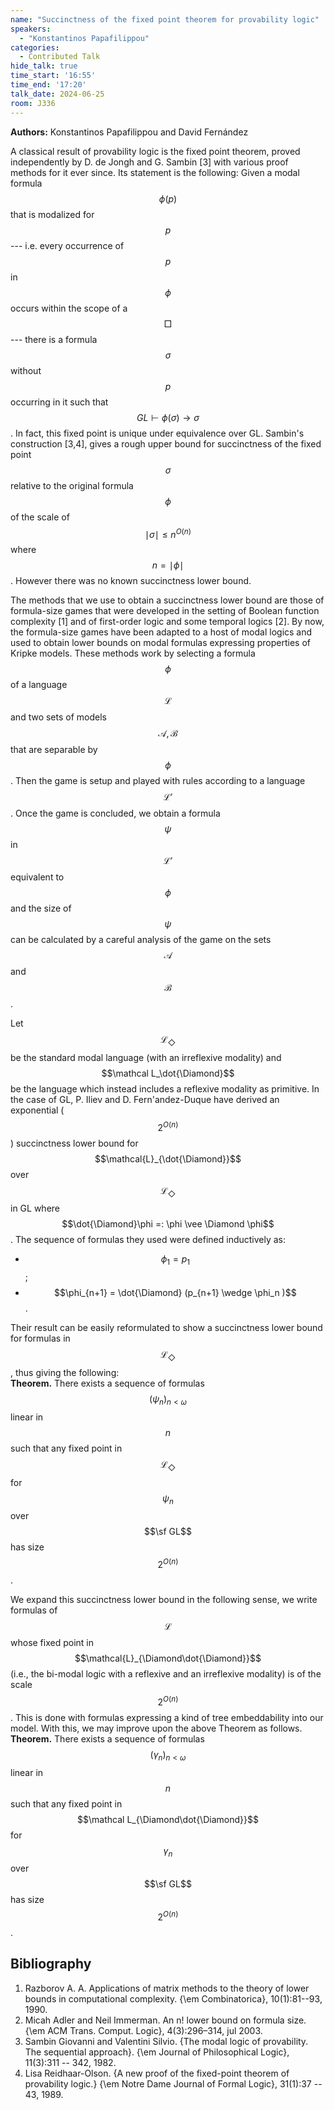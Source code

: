 ```yaml
---
name: "Succinctness of the fixed point theorem for provability logic"
speakers:
  - "Konstantinos Papafilippou"
categories:
  - Contributed Talk
hide_talk: true
time_start: '16:55'
time_end: '17:20'
talk_date: 2024-06-25
room: J336
---
```


**Authors:** Konstantinos Papafilippou and David Fernández








A classical result of provability logic is the fixed point theorem, proved independently by D. de Jongh and G. Sambin [3] with various proof methods for it ever since. Its statement is the following: Given a modal formula $$\phi(p)$$ that is modalized for $$p$$ --- i.e. every occurrence of $$p$$ in $$\phi$$ occurs within the scope of a $$\Box$$ --- there is a formula $$\sigma$$ without $$p$$ occurring in it such that $$GL \vdash \phi(\sigma) \rightarrow \sigma$$. In fact, this fixed point is unique under equivalence over GL. Sambin's construction [3,4], gives a rough upper bound for succinctness of the fixed point $$\sigma$$ relative to the original formula $$\phi$$ of the scale of $$\mid\sigma\mid \leq n^{O(n)} $$ where $$n = \mid\phi\mid$$. However there was no known succinctness lower bound.

The methods that we use to obtain a succinctness lower bound are those of formula-size games that were developed in the setting of Boolean function complexity [1] and of first-order logic and some temporal logics [2]. By now, the formula-size games have been adapted to a host of modal logics and used to obtain lower bounds on modal formulas expressing properties of Kripke models. These methods work by selecting a formula $$\phi$$ of a language $$\mathcal{L}$$ and two sets of models $$\mathcal{A}, \mathcal{B}$$ that are separable by $$\phi$$. Then the game is setup and played with rules according to a language $$\mathcal{L}'$$. Once the game is concluded, we obtain a formula $$\psi$$ in $$\mathcal{L}'$$ equivalent to $$\phi$$ and the size of $$\psi$$ can be calculated by a careful analysis of the game on the sets $$\mathcal{A}$$ and $$ \mathcal{B}$$.

Let $$\mathcal L_\Diamond$$ be the standard modal language (with an irreflexive modality) and $$\mathcal L_\dot{\Diamond}$$ be the language which instead includes a reflexive modality as primitive. 
In the case of GL, P. Iliev and D. Fern\'andez-Duque have derived an exponential ($$2^{O(n)}$$) succinctness lower bound for $$\mathcal{L}_{\dot{\Diamond}}$$ over $$\mathcal{L}_\Diamond$$ in GL where $$\dot{\Diamond}\phi =: \phi \vee \Diamond \phi$$. The sequence of formulas they used were defined inductively as:

  -  $$\phi_1 = p_1$$;
  -  $$\phi_{n+1} = \dot{\Diamond} (p_{n+1} \wedge \phi_n )$$.

Their result can be easily reformulated to show a succinctness lower bound for formulas in $$\mathcal{L}_{\Diamond}$$, thus giving the following:  
**Theorem.**
There exists a sequence of formulas $$(\psi_n)_{n<\omega}$$ linear in $$n$$ such that any fixed point in $$\mathcal L_\Diamond$$ for $$\psi_n$$ over $$\sf GL$$ has size $$2^{O(n)}$$.

We expand this succinctness lower bound in the following sense, we write formulas of $$\mathcal{L}$$ whose fixed point in $$\mathcal{L}_{\Diamond\dot{\Diamond}}$$ (i.e., the bi-modal logic with a reflexive and an irreflexive modality) is of the scale $$2^{O({n})}$$. This is done with formulas expressing a kind of tree embeddability into our model.
With this, we may improve upon the above Theorem as follows.  
**Theorem.**
There exists a sequence of formulas $$(\gamma_n)_{n<\omega}$$ linear in $$n$$ such that any fixed point in $$\mathcal L_{\Diamond\dot{\Diamond}}$$ for $$\gamma_n$$ over $$\sf GL$$ has size $$2^{O(n)}$$.












## Bibliography

1. Razborov A. A. Applications of matrix methods to the theory of lower bounds in  computational complexity. {\em Combinatorica}, 10(1):81--93, 1990.
2. Micah Adler and Neil Immerman. An n! lower bound on formula size. {\em ACM Trans. Comput. Logic}, 4(3):296–314, jul 2003.
3. Sambin Giovanni and Valentini Silvio. {The modal logic of provability. The sequential approach}. {\em Journal of Philosophical Logic}, 11(3):311 -- 342, 1982.
4. Lisa Reidhaar-Olson. {A new proof of the fixed-point theorem of provability logic.} {\em Notre Dame Journal of Formal Logic}, 31(1):37 -- 43, 1989.






































